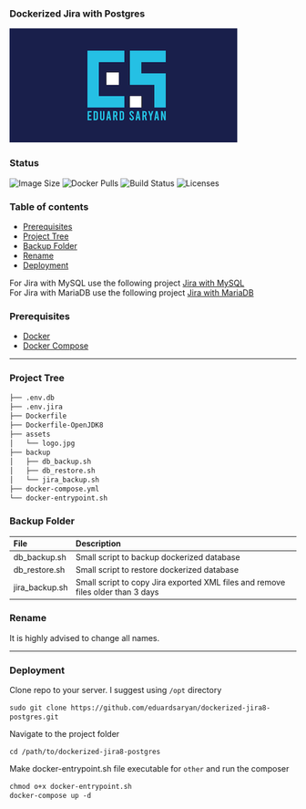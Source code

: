 ### Dockerized Jira with Postgres

![Logo](./assets/logo.png)

### Status
<img alt="Image Size" src="https://img.shields.io/docker/image-size/eduardsaryan/jira8-postgres" style="max-width:100%;"> <img alt="Docker Pulls" src="https://img.shields.io/docker/pulls/eduardsaryan/jira8-postgres" style="max-width:100%;"> <img alt="Build Status" src="https://img.shields.io/docker/cloud/build/eduardsaryan/jira8-postgres" style="max-width:100%;"> <img alt="Licenses" src="https://img.shields.io/badge/License-GPLv3-blue.svg" style="max-width:100%;">

### Table of contents
* [Prerequisites](#Prerequisites)
* [Project Tree](#Project-Tree)
* [Backup Folder](#Backup-Folder)
* [Rename](#Rename)
* [Deployment](#Deployment)

For Jira with MySQL use the following project [Jira with MySQL](https://github.com/eduardsaryan/dockerized-jira8-mysql) <br>
For Jira with MariaDB use the following project [Jira with MariaDB](https://github.com/eduardsaryan/dockerized-jira8-mariadb)

### Prerequisites
*	[Docker](https://www.docker.com/)
*	[Docker Compose](https://docs.docker.com/compose/install/)
------

### Project Tree
```less
├── .env.db
├── .env.jira
├── Dockerfile
├── Dockerfile-OpenJDK8
├── assets
│   └── logo.jpg
├── backup
│   ├── db_backup.sh
│   ├── db_restore.sh
│   └── jira_backup.sh
├── docker-compose.yml
└── docker-entrypoint.sh
```

### Backup Folder
| File                        | Description                                                                           |
| :-------------------------- |:------------------------------------------------------------------------------------- |
| db_backup.sh   | Small script to backup dockerized database                                                         |
| db_restore.sh  | Small script to restore dockerized database                                                        |
| jira_backup.sh | Small script to copy Jira exported XML files and remove files older than 3 days                    |

### Rename
It is highly advised to change all names.

-----

### Deployment
Clone repo to your server. I suggest using ```/opt``` directory
```less
sudo git clone https://github.com/eduardsaryan/dockerized-jira8-postgres.git
```

Navigate to the project folder
```less
cd /path/to/dockerized-jira8-postgres
```

Make docker-entrypoint.sh file executable for ```other``` and run the composer

```less
chmod o+x docker-entrypoint.sh
docker-compose up -d
```
